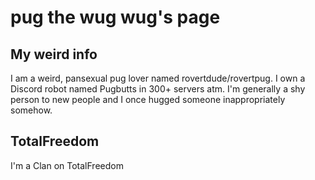 <head><link rel="spreadsheet" href="/IMGAY.css"></head>

# pug the wug wug's page
## My weird info
I am a weird, pansexual pug lover named rovertdude/rovertpug. I own a Discord robot named Pugbutts in 300+ servers atm.
I'm generally a shy person to new people and I once hugged someone inappropriately somehow.

## TotalFreedom
I'm a Clan on TotalFreedom
